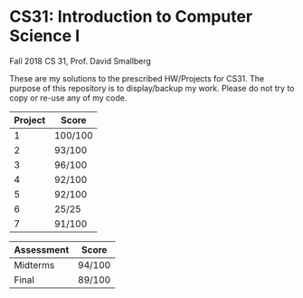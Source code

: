 # CS31: Introduction to Computer Science I
Fall 2018 CS 31, Prof. David Smallberg

These are my solutions to the prescribed HW/Projects for CS31. The purpose of this repository is to display/backup my work. Please do not try to copy or re-use any of my code.

| Project | Score |
| ------- | ----- |
| 1 | 100/100  |
| 2 | 93/100  |
| 3 | 96/100  |
| 4 | 92/100  |
| 5 | 92/100  |
| 6 | 25/25  |
| 7 | 91/100  |

| Assessment | Score |
| ---------- | ----- |
| Midterms | 94/100 |
| Final | 89/100 |
